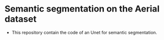 # Semantic segmentation on the Aerial dataset

* This repository contain the code of an Unet for semantic segmentation.
